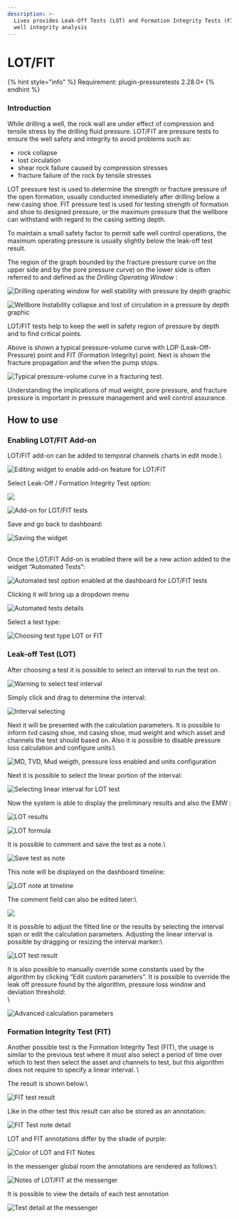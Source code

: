 ```yaml
---
description: >-
  Lives provides Leak-Off Tests (LOT) and Formation Integrity Tests (FIT) for
  well integrity analysis
---
```


# LOT/FIT

{% hint style="info" %}
Requirement: plugin-pressuretests 2.28.0+
{% endhint %}

### Introduction

While drilling a well, the rock wall are under effect of compression and tensile stress by the drilling fluid pressure. LOT/FIT are pressure tests to ensure the well safety and integrity to avoid problems such as:

* rock collapse
* lost circulation
* shear rock failure caused by compression stresses
* fracture failure of the rock by tensile stresses

LOT pressure test is used to determine the strength or fracture pressure of the open formation, usually conducted immediately after drilling below a new casing shoe. FIT pressure test is used for testing strength of formation and shoe to designed pressure, or the maximum pressure that the wellbore can withstand with regard to the casing setting depth.

To maintain a small safety factor to permit safe well control operations, the maximum operating pressure is usually slightly below the leak-off test result.

The region of the graph bounded by the fracture pressure curve on the upper side and by the pore pressure curve) on the lower side is often referred to and defined as the _Drilling Operating Window_ :

![Drilling operating window for well stability with pressure by depth graphic](<../../.gitbook/assets/image (490).png>)

![Wellbore Instability collapse and lost of circulation in a pressure by depth graphic](<../../.gitbook/assets/image (385).png>)

LOT/FIT tests help to keep the well in safety region of pressure by depth and to find critical points.

Above is shown a typical pressure-volume curve with LOP (Leak-Off-Pressure) point and FIT (Formation Integrity) point. Next is shown the fracture propagation and the when the pump stops.

![Typical pressure-volume curve in a fracturing test.](<../../.gitbook/assets/image (404).png>)

Understanding the implications of mud weight, pore pressure, and fracture pressure is important in pressure management and well control assurance.&#x20;

## **How to use**&#x20;

### **Enabling LOT/FIT Add-on**

LOT/FIT add-on can be added to temporal channels charts in edit mode.\


![Editing widget to enable add-on feature for LOT/FIT](https://lh6.googleusercontent.com/FCqfyvsrkj7R6W\_A7Uow3EQqvRcZnOm6NhjRLA4SjfD5eMySLxpXBTvI3\_LP6\_dPI5-eTkZWzTVPCNAcJhdVJKEGMyLC-0Igp98nCzOLDZU67xrsrmJ6XQonYIwX3F9vmCn3O5Ye)

Select Leak-Off / Formation Integrity Test option:

![](https://lh6.googleusercontent.com/AFCsIKjWlI4JMQOOeS2jZtj4feJn9swchEirprnPWMYhwnDmYcCY3xiIUdR7olNYC19zLpLIDLZe3ERcL\_y8OQK2XNRLMra4RWuH1ja6AGi9Z0P1CtO13iGsOkviq2y6Yb97Nb8j)

![Add-on for LOT/FIT tests](https://lh6.googleusercontent.com/D8LELHM6t\_NdDQ5qnay7ImYsXKoFMox5ycT9DDTmDQQoBxI1kcJIJETL9vP86A98RAiTT-Djp0fgmxvlQ-yRBnSbEXsWKpdAJeR3nBdjFEP5TkgcLqfcvZGhzba36pZGDl5iDYJZ)

Save and go back to dashboard:

![Saving the widget](https://lh5.googleusercontent.com/OX0u\_YdEu7EZzK6MJ7nrjF9Qd6n9HpT92n\_614etoCvCxDS1ZPCoHBEM-opms5u3Iy6Vmxx1CbBL0u8pU-EIPJ2q6I2EBaIrqgOeWDLfcxZepUMqo\_dir5N5vmR8KBFvZLLN3Z9i)

\
Once the LOT/FIT Add-on is enabled there will be a new action added to the widget “Automated Tests”:

![Automated test option enabled at the dashboard for LOT/FIT tests](https://lh3.googleusercontent.com/Dmx1\_cJ-pudDZkbU9I54yvFCu0w\_1BBDXY5YsRJ0N9LEzcsB2-bs-PCqLwKNtMLR4wSodSkfiVKiVxguROli26adFmVEX2Q1E-hOQvLWOnV06Tl52TfiOCw7Ca5t7ybNcUljieC6)

Clicking it will bring up a dropdown menu

![Automated tests details](https://lh5.googleusercontent.com/XSQipmdy93U3NiowakRbhgXOQtziEMJ097Ha\_WxgOZ3pq7DYei\_8TG\_GqdPw7QL4VXAQsdy99toAkh5TEA7QuKW0k3nrGfXsEoYKnmTrmZOxaKUKtVvRtBaIEN-gUsWZp599m5Yi)

Select a test type:

![Choosing test type LOT or FIT](https://lh6.googleusercontent.com/jiH\_Nfh4RKAu9HgYdiwQgmvlU467Fr4GfExanatKAbeTGImP4nmL5CnnHHhFBzbMD\_LKH4HLyE\_YQL1Zd5KI6b8R0aOEWLernDvlbv0prW90pK\_DXVidaoZWy5e2Q5NryCzSHwLs)

### **Leak-off Test (LOT)**

After choosing a test it is possible to select an interval to run the test on.&#x20;

![Warning to select test interval](https://lh4.googleusercontent.com/oO9C8xNHMFv3WWDpt7UQlnjTnBxKud1nTit5MuSNrqHC8iOiufUNj3OdX3zQI9m7m4gyCEmDaKqFWhSZCWcO2o9sdutjv6kdouu5hW2l99KiuRbQ-TrjtfUse1C12q0HX\_ORqnZY)

Simply click and drag to determine the interval:

![Interval selecting ](https://lh3.googleusercontent.com/ta\_9IoX44Pp\_0gXqocEr-mUFBThIePrmT09FBhybhhVkBPHAB-0L5VBmb9HO0Y6lZB\_2RjscrYgmC-Yv9S2tjeW6M9mvWaR-LBsvBpQuptj8f-fwfnFxf0ciu\_LS-n2b5lU41fxF)

Next it will be presented with the calculation parameters. It is possible to inform tvd casing shoe, md casing shoe, mud weight and which asset and channels the test should based on. Also it is possible to disable pressure loss calculation and configure units:\


![MD, TVD, Mud weigth, pressure loss enabled and units configuration](<../../.gitbook/assets/image (360).png>)

Next it is possible to select the linear portion of the interval:

![Selecting linear interval for LOT test](https://lh3.googleusercontent.com/5cAAxKJcMNhnRQ8Lyn9LWIJ3Ii9m0bQpo1Hp820AyHPuE\_1DfPN0N-6yURzzgFen3VNwE\_wgHt6nfIAdOVWxJ\_\_v\_bnWaCv2DO9\_2WYXwHIPniaU32a7nXb2huW0phO9EitCRdOb)

Now the system is able to display the preliminary results and also the EMW :

![LOT results](https://lh5.googleusercontent.com/9pM-Ae69qnPeT0Y0sC9GyEl11Aifm2iZZZxt8k6EyeAyw1XrVBzfrCqiDP3uGeRBeVE7WO-p-d19C47s\_MN5L\_9EB9dzMKMvLLzKj-hqaFUvJrsRjXo09ver6YZrvBH9i3T\_x2cv)

![LOT formula](https://lh4.googleusercontent.com/CW0jQbZAthtrdTCoy-k\_b8QWyZmJdxOoeDIqeaRD6wDcIRkMBbEai\_pOvzIIgaQRXxilh0CpC83FmUB1Dt201OaJtPGxV6q5m1YahOncGIq-chf1O5QTbWqmwM\_yKh76KaxnBrcc)

It is possible to comment and save the test as a note.\


![Save test as note](https://lh4.googleusercontent.com/poBZGtdUQ7YaRy9vBwjRxiGsE0B9RnmDOyS4b6rlEbgNuPgzG\_yuThmaO1lPfzFFyWvxxHeikvuKqQ93VTc-CarTa9JtGeww-Sqn0-Umn99BXFk8Nywtg7qxHidOtGhZl8PTxgSE)

This note will be displayed on the dashboard timeline:

![LOT note at timeline](https://lh4.googleusercontent.com/BBhyBvqvz49FVhTEOpR3VzzNM8lxsgOdvzZ9dQGN-jYSRbRqpDezJh5BN-jD-\_OKQ5YshvWPasB-mQrOPYs7--h-Bf-KMeKtoDpJEy1qZrCg0z80fWTBD4QlAbCfmrbBm\_4jjtFk)

The comment field can also be edited later:\


![](https://lh3.googleusercontent.com/w1hrdle4Ow3XjLvN\_rYsAIxetst0uZiChqqExJTbh3i62Di3JhvUMWijG53WFzGJQscLMGKRjPgiW1Tu8T5dml1CBQAfqriyV\_30mpZl5YW2Z8bB4gDQQzQQQVEGuPaJqCLPOqpf)

It is possible to adjust the fitted line or the results by selecting the interval span or edit the calculation parameters. Adjusting the linear interval is possible by dragging or resizing the interval marker:\


![LOT test result](https://lh4.googleusercontent.com/Nj--\_MnI--i-pyGr-9LfJfW5nF4l9aa-oGLx3WtNWx2y6AeQKSaqetjfoe0sNhqsHITl0GIKCsuJB1nZnAgaxze1n74rG3S5EDSnqpFmWGUbmyJUptoTOl8LVtDodkTmQGILHUDl)

It is also possible to manually override some constants used by the algorithm by clicking “Edit custom parameters". It is possible to override the leak off pressure found by the algorithm, pressure loss window and deviation threshold:\
\


![Advanced calculation parameters](https://lh6.googleusercontent.com/9e2YBznXp4b8NY\_\_mD5956mrhmcKrrnAHxTSCJ2dYLWjyonV3KRi2d0AgW7E5IVLsA5ZzkRLsP4oyIAPyyX\_RjG8K1FDQhiolgAmpolci0-iSzaCJVie\_LEFst\_A8IYWrjGdcqLf)

### **Formation Integrity Test (FIT)**

Another possible test is the Formation Integrity Test (FIT), the usage is similar to the previous test where it must also select a period of time over which to test then select the asset and channels to test, but this algorithm does not require to specify a linear interval. \


The result is shown below:\


![FIT test result](https://lh3.googleusercontent.com/-82FuAV5cuUeZmjy61IKszPtio7dU9Nb\_X9SPE1A71OiJfviVL24MLnnaBGSbTGSxPJYz2LNCAPSeMF3FUloRzpCQI9N\_47zKly0mfnAeJfMXKnSBb1MgKTGua3cYtWiXKDMP4R1)

Like in the other test this result can also be stored as an annotation:

![FIT Test note detail](https://lh6.googleusercontent.com/Fm6ffn7AFe0g3OiOwBZPLtvn36YEnD0rXQ-KsTEvOFWRuP9YoKo90m93kVl7M8Wz8a6Y2w55-IAM-N30Nejn1Xkb0805VIhq6hJqv57gpBqxsSpvi-qT8nsA9UckjvpPWH-ZkV1J)

LOT and FIT annotations differ by the shade of purple:

![Color of LOT and FIT Notes](https://lh6.googleusercontent.com/8BxnoHBfvXq-ULW-ydrWpCpgRbcIwHgpTVA7rIaok5FimoMrhXq6GUgU1gjucoJFXDcucDqzLh7Opi2JKiKzPg8IqpRkVSGxuwF-klG-FvFpk5UVg0F5UO09yaHKh1FHoHvWzpbt)

In the messenger global room the annotations are rendered as follows:\


![Notes of LOT/FIT at the messenger](https://lh5.googleusercontent.com/ippxd3qmKfkoYKKlLtHJw94GdI9MbJ-epEG9DTZNn90a54E2QKUjCrErYJWt67yGCetmIjNn\_KnPYbdj8xxl0UzwnAAcIOJt3kCWHTPDjg11zNhMJTNJvkFc\_oBQJ2my5cuLVxBl)

It is possible to view the details of each test annotation

![Test detail at the messenger](https://lh6.googleusercontent.com/v5bLnbLpw1Uh1buKcPLcN03UiZQF82B\_GSnPS5Np2obWMtqbWlnnnPETdk43obZ2k7m\_BIjKDxn65Y42oujsSCIpgWsTH6JGZc8dPTNzIoMGLkZwJAk5X6MzuxBSaEg3cVKZpQ27)
